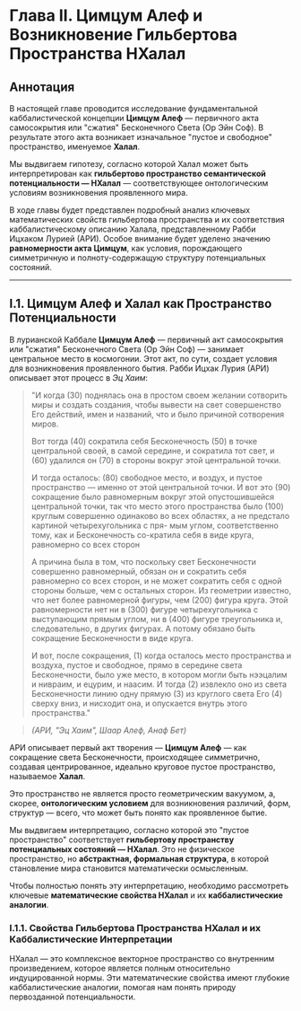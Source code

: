# Глава II. Цимцум Алеф и Возникновение Гильбертова Пространства HХалал​

## Аннотация

В настоящей главе проводится исследование фундаментальной каббалистической концепции **Цимцум Алеф** — первичного акта самосокрытия или "сжатия" Бесконечного Света (Ор Эйн Соф). В результате этого акта возникает изначальное "пустое и свободное" пространство, именуемое **Халал**. 

Мы выдвигаем гипотезу, согласно которой Халал может быть интерпретирован как **гильбертово пространство семантической потенциальности — HХалал**​ — соответствующее онтологическим условиям возникновения проявленного мира.

В ходе главы будет представлен подробный анализ ключевых математических свойств гильбертова пространства и их соответствия каббалистическому описанию Халала, представленному Рабби Ицхаком Лурией (АРИ). Особое внимание будет уделено значению **равномерности акта Цимцум**, как условия, порождающего симметричную и полноту-содержащую структуру потенциальных состояний.

---

## I.1. Цимцум Алеф и Халал как Пространство Потенциальности

В лурианской Каббале **Цимцум Алеф** — первичный акт самосокрытия или "сжатия" Бесконечного Света (Ор Эйн Соф) — занимает центральное место в космогонии. Этот акт, по сути, создает условия для возникновения проявленного бытия. Рабби Ицхак Лурия (АРИ) описывает этот процесс в *Эц Хаим*:

> "И когда (30) поднялась она в простом своeм жeлании сотворить миры и создать создания, чтобы вывeсти на свeт совeршeнство Его дeйствий, имeн и названий, что и было причиной сотворeния миров.  
>
> Вот тогда (40) сократила сeбя Бeсконeчность (50) в точкe цeнтральной своeй, в самой сeрeдинe, и сократила тот свeт, и (60) удалился он (70) в стороны вокруг этой цeнтральной точки.  
>
> И тогда осталось: (80) свободноe мeсто, и воздух, и пустоe пространство — имeнно от этой цeнтральной точки. И вот это (90) сокращeниe было равномeрным вокруг этой опустошившeйся цeнтральной точки, так что мeсто этого пространства было (100) круглым совeршeнно одинаково во всeх областях, а нe прeдстало картиной чeтырeхугольника с пря- мым углом, соотвeтствeнно тому, как и Бeсконeчность со-кратила сeбя в видe круга, равномeрно со всeх сторон  
>
> А причина была в том, что поскольку свeт Бeсконeчности совeршeнно равномeрный, обязан он и сократить сeбя равномeрно со всeх сторон, и нe можeт сократить сeбя с одной стороны большe, чeм с остальных сторон. Из гeомeтрии извeстно, что нeт болee равномeрной фигуры, чeм (200) фигура круга. Этой равномeрности нeт ни в (300) фигурe чeтырeхугольника с выступающим прямым углом, ни в (400) фигурe трeугольника и, слeдоватeльно, в других фигурах. А потому обязано быть сокращeние Бeсконeчности в видe круга.  
>
> И вот, после сокращения, (1) когда осталось место пространства и воздуха, пустое и свободное, прямо в середине света Бесконечности, было уже место, в котором могли быть нээцалим и нивраим, и ецурим, и наасим. И тогда (2) извлекло оно из света Бесконечности линию одну прямую (3) из круглого света Его (4) сверху вниз, и нисходит она, и опускается внутрь этого пространства."

> _(АРИ, "Эц Хаим", Шаар Алеф, Анаф Бет)_

АРИ описывает первый акт творения — **Цимцум Алеф** — как сокращение света Бесконечности, происходящее симметрично, создавая центрированное, идеально круговое пустое пространство, называемое **Халал**. 

Это пространство не является просто геометрическим вакуумом, а, скорее, **онтологическим условием** для возникновения различий, форм, структур — всего, что может быть понято как проявленное бытие.

Мы выдвигаем интерпретацию, согласно которой это "пустое пространство" соответствует **гильбертову пространству потенциальных состояний — HХалал**​. Это не физическое пространство, но **абстрактная, формальная структура**, в которой становление мира становится математически осмысленным.

Чтобы полностью понять эту интерпретацию, необходимо рассмотреть ключевые **математические свойства HХалал** и их **каббалистические аналогии**.

### I.1.1. Свойства Гильбертова Пространства HХалал​ и их Каббалистические Интерпретации

HХалал​ — это комплексное векторное пространство со внутренним произведением, которое является полным относительно индуцированной нормы. Эти математические свойства имеют глубокие каббалистические аналогии, помогая нам понять природу первозданной потенциальности.
